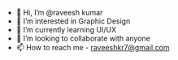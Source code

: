 - 👋 Hi, I’m @raveesh kumar
- 👀 I’m interested in Graphic Design
- 🌱 I’m currently learning UI/UX
- 💞️ I’m looking to collaborate with anyone
- 📫 How to reach me - raveeshkr7@gmail.com

<!---
raveesh-iasri/raveesh-iasri is a ✨ special ✨ repository because its `README.md` (this file) appears on your GitHub profile.
You can click the Preview link to take a look at your changes.
--->
